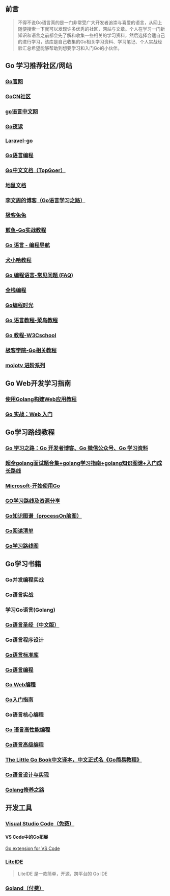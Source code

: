 

## 前言
> 不得不说Go语言真的是一门非常受广大开发者追崇与喜爱的语言，从网上随便搜索一下就可以发现许多优秀的社区，网站与文章。个人在学习一门新知识和语言之前都会先了解和收集一些相关的学习资料，然后选择合适自己的进行学习，该库是自己收集的Go相关学习资料、学习笔记、个人实战经验汇总希望能够帮助到想要学习和入门Go的小伙伴。

## Go 学习推荐社区/网站
### [Go官网](https://golang.google.cn/)
### [GoCN社区](https://gocn.vip/)
### [go语言中文网](https://studygolang.com/)
### [Go夜读](https://talkgo.org/)
### [Laravel-go](https://learnku.com/go)
### [Go语言编程](https://gobea.cn/)
### [Go中文文档（TopGoer）](http://www.topgoer.com/)
### [地鼠文档](http://topgoer.cn/)
### [李文周的博客（Go语言学习之路）](https://www.liwenzhou.com/posts/Go/go_menu/)
### [极客兔兔](https://geektutu.com/)
### [煎鱼-Go实战教程](https://eddycjy.com/)
### [Go 语言 - 编程导航](https://www.code-nav.cn/resources/golang)
### [犬小哈教程](https://www.quanxiaoha.com/)
### [Go 编程语言-常见问题 (FAQ)](https://golang.org/doc/faq)
### [全栈编程](https://www.luboke.com/)
### [Go编程时光](https://golang.iswbm.com/index.html)
### [Go 语言教程-菜鸟教程](https://www.runoob.com/go/go-tutorial.html)
### [Go 教程-W3Cschool](https://www.w3cschool.cn/go/)
### [极客学院-Go相关教程](https://wiki.jikexueyuan.com/list/go/)
### [mojotv 进阶系列](https://mojotv.cn/404#Golang)


## Go Web开发学习指南
### [使用Golang构建Web应用教程](https://github.com/astaxie/build-web-application-with-golang/blob/master/zh/preface.md)
### [Go 实战：Web 入门](https://learnku.com/courses/go-basic/1.15) 


## Go学习路线教程
### [Go 学习之路：Go 开发者博客、Go 微信公众号、Go 学习资料](https://github.com/talkgo/read)
### [超全golang面试题合集+golang学习指南+golang知识图谱+入门成长路线](https://github.com/xiaobaiTech/golangFamily)
### [Microsoft-开始使用Go](https://docs.microsoft.com/zh-cn/learn/paths/go-first-steps/)
### [GO学习路线及资源分享](https://learnku.com/articles/55726)
### [Go知识图谱（processOn脑图）](https://www.processon.com/view/link/5a9ba4c8e4b0a9d22eb3bdf0#map)
### [Go阅读清单](https://github.com/qichengzx/gopher-reading-list-zh_CN)
### [Go学习路线图](http://www.topgoer.com/开源/go学习线路图.html#路线图)


## Go学习书籍
### Go并发编程实战 
### Go语言实战 
### 学习Go语言(Golang) 
### [Go语言圣经（中文版）](https://books.studygolang.com/gopl-zh/) 
### Go语言程序设计 
### [Go语言标准库](https://books.studygolang.com/The-Golang-Standard-Library-by-Example/)
### [Go语言编程](https://www.bookstack.cn/read/the-way-to-go_ZH_CN/eBook-directory.md)
### [Go Web编程 ](https://gobea.cn/ebook/detail/ZyrG3Rr8.html)
### [Go入门指南](https://www.bookstack.cn/books/the-way-to-go_ZH_CN)
### Go语言核心编程
### [Go 语言高性能编程](https://geektutu.com/post/high-performance-go.html)
### [Go语言高级编程](https://chai2010.gitbooks.io/advanced-go-programming-book/content/)
### [The Little Go Book中文译本，中文正式名《Go简易教程》](https://github.com/songleo/the-little-go-book_ZH_CN)
### [Go语言设计与实现](https://draveness.me/golang/)
### [Golang修养之路](https://www.kancloud.cn/aceld/golang)


## 开发工具
### [Visual Studio Code（免费）](https://code.visualstudio.com/Download)
#### VS Code中的Go拓展
[Go extension for VS Code](https://github.com/GolangFamily/vscode-go)

### [LiteIDE](http://liteide.org/cn/)
> LiteIDE 是一款简单，开源，跨平台的 Go IDE

### [Goland（付费）](https://www.jetbrains.com/go/download/#section=windows)


